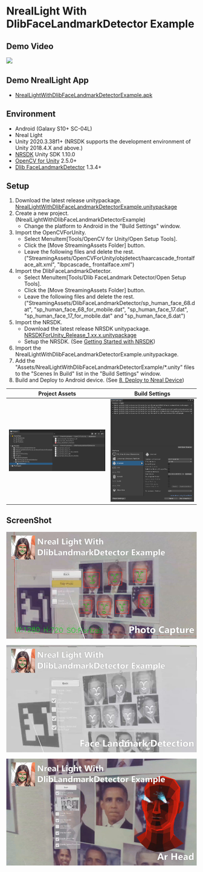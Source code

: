 # NrealLight With DlibFaceLandmarkDetector Example


## Demo Video
[![](http://img.youtube.com/vi/4eEFfsPOF_0/0.jpg)](https://youtu.be/4eEFfsPOF_0)


## Demo NrealLight App
* [NrealLightWithDlibFaceLandmarkDetectorExample.apk](https://github.com/EnoxSoftware/NrealLightWithDlibFaceLandmarkDetectorExample/releases)


## Environment
* Android (Galaxy S10+ SC-04L)
* Nreal Light
* Unity 2020.3.38f1+ (NRSDK supports the development environment of Unity 2018.4.X and above.)
* [NRSDK](https://developer.nreal.ai/download)  Unity SDK 1.10.0 
* [OpenCV for Unity](https://assetstore.unity.com/packages/tools/integration/opencv-for-unity-21088?aid=1011l4ehR) 2.5.0+ 
* [Dlib FaceLandmarkDetector](https://assetstore.unity.com/packages/tools/integration/dlib-facelandmark-detector-64314?aid=1011l4ehR) 1.3.4+ 


## Setup
1. Download the latest release unitypackage. [NrealLightWithDlibFaceLandmarkDetectorExample.unitypackage](https://github.com/EnoxSoftware/NrealLightWithDlibFaceLandmarkDetectorExample/releases)
1. Create a new project. (NrealLightWithDlibFaceLandmarkDetectorExample)
    * Change the platform to Android in the "Build Settings" window.
1. Import the OpenCVForUnity.
    * Select MenuItem[Tools/OpenCV for Unity/Open Setup Tools].
    * Click the [Move StreamingAssets Folder] button.
    * Leave the following files and delete the rest. ("StreamingAssets/OpenCVForUnity/objdetect/haarcascade_frontalface_alt.xml", "lbpcascade_ frontalface.xml")
1. Import the DlibFaceLandmarkDetector.
    * Select MenuItem[Tools/Dlib FaceLandmark Detector/Open Setup Tools].
    * Click the [Move StreamingAssets Folder] button.
    * Leave the following files and delete the rest. ("StreamingAssets/DlibFaceLandmarkDetector/sp_human_face_68.dat", "sp_human_face_68_for_mobile.dat", "sp_human_face_17.dat", "sp_human_face_17_for_mobile.dat" and "sp_human_face_6.dat")
1. Import the NRSDK.
    * Download the latest release NRSDK unitypackage. [NRSDKForUnity_Release_1.xx.x.unitypackage](https://developer.nreal.ai/download)
    * Setup the NRSDK. (See [Getting Started with NRSDK](https://nreal.gitbook.io/nrsdk/nrsdk-fundamentals/quickstart-for-android))
1. Import the NrealLightWithDlibFaceLandmarkDetectorExample.unitypackage.
1. Add the "Assets/NrealLightWithDlibFaceLandmarkDetectorExample/*.unity" files to the "Scenes In Build" list in the "Build Settings" window.
1. Build and Deploy to Android device. (See [8. Deploy to Nreal Device](https://nreal.gitbook.io/nrsdk/nrsdk-fundamentals/quickstart-for-android#8.-deploy-to-nreal-device))


|Project Assets|Build Settings|
|---|---|
|![ProjectAssets.jpg](ProjectAssets.jpg)|![BuildSettings.jpg](BuildSettings.jpg)|


## ScreenShot
![screenshot01.jpg](screenshot01.jpg)

![screenshot02.jpg](screenshot02.jpg)

![screenshot03.jpg](screenshot03.jpg)

